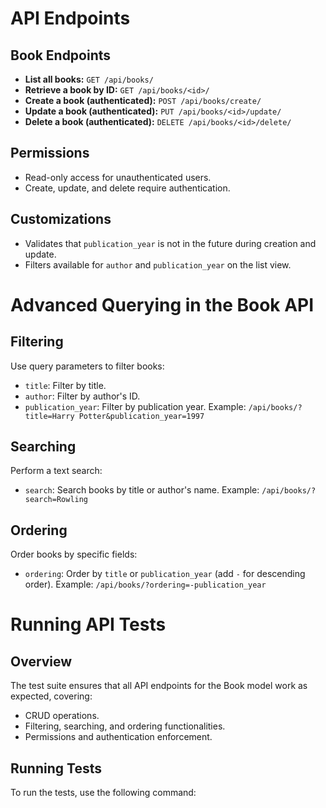 
# API Endpoints

## Book Endpoints
- **List all books:** `GET /api/books/`
- **Retrieve a book by ID:** `GET /api/books/<id>/`
- **Create a book (authenticated):** `POST /api/books/create/`
- **Update a book (authenticated):** `PUT /api/books/<id>/update/`
- **Delete a book (authenticated):** `DELETE /api/books/<id>/delete/`

## Permissions
- Read-only access for unauthenticated users.
- Create, update, and delete require authentication.

## Customizations
- Validates that `publication_year` is not in the future during creation and update.
- Filters available for `author` and `publication_year` on the list view.

# Advanced Querying in the Book API

## Filtering
Use query parameters to filter books:
- `title`: Filter by title.
- `author`: Filter by author's ID.
- `publication_year`: Filter by publication year.
Example: `/api/books/?title=Harry Potter&publication_year=1997`

## Searching
Perform a text search:
- `search`: Search books by title or author's name.
Example: `/api/books/?search=Rowling`

## Ordering
Order books by specific fields:
- `ordering`: Order by `title` or `publication_year` (add `-` for descending order).
Example: `/api/books/?ordering=-publication_year`


# Running API Tests

## Overview
The test suite ensures that all API endpoints for the Book model work as expected, covering:
- CRUD operations.
- Filtering, searching, and ordering functionalities.
- Permissions and authentication enforcement.

## Running Tests
To run the tests, use the following command:
